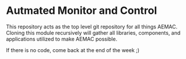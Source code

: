 # Autmated Monitor and Control 
This repository acts as the top level git repository for all things AEMAC. Cloning this module recursively will gather all libraries, components, and applications utilized to make AEMAC possible.

If there is no code, come back at the end of the week ;) 
